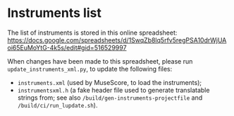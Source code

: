# Instruments list

The list of instruments is stored in this online spreadsheet:
https://docs.google.com/spreadsheets/d/1SwqZb8lq5rfv5regPSA10drWjUAoi65EuMoYtG-4k5s/edit#gid=516529997

When changes have been made to this spreadsheet, please run `update_instruments_xml.py`,
to update the following files: 
- `instruments.xml` (used by MuseScore, to load the instruments);
- `instrumentsxml.h` (a fake header file used to generate translatable strings from; 
  see also `/build/gen-instruments-projectfile` and `/build/ci/run_lupdate.sh`).
